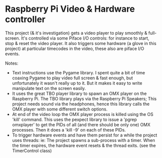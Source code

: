 Raspberry Pi Video & Hardware controller
=============

This project (& it's investigation) gets a video player to play smoothly & full-screen. It's controlled via some Piface I/O controls: for instance to start, stop & reset the video player. It also triggers some hardware (a glove in this project) at particular timecodes in the video, these also are piface I/O events.

Notes:
- Text instructions use the Pygame library. I spent quite a bit of time coaxing Pygame to play video full screen & fast enough, but unfortunately it wasn't really up to it. But it makes it easy to write manipulate text on the screen easily.
- It uses the great TBO player library to spawn an OMX player on the Raspberry Pi. The TBO library plays via the Raspberry Pi Speakers; This project needs sound via the headphones, hence this library calls the OMX player with some different switch options.
- At end of the video loop the OMX player process is killed using the OS 'kill' command. This uses the pexpect library to issue a 'pgrep omxplayer' to get the PIDs of all (and there should be only one) OMX processes. Then it does a 'kill -9' on each of these PIDs.
- To trigger hardware events and have them persist for a while the project uses threads: ie: The project spawns a sub-process with a timer. When the timer expires, the hardware event resets & the thread exits. (see the TimerControl class)
